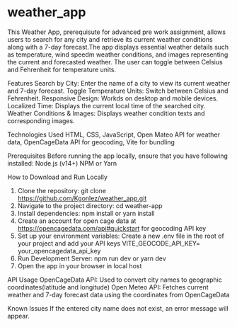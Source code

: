 # weather_app
This Weather App, prerequisute for advanced pre work assignment, allows users to search for any city and retrieve its current weather conditions along with a 7-day forecast.The app displays essential weather details such as temperature, wind speedm weather conditions, and images representing the current and forecasted weather. The user can toggle between Celsius and Fehrenheit for temperature units. 

Features
Search by City: Enter the name of a city to view its current weather and 7-day forecast.
Toggle Temperature Units: Switch between Celsius and Fehrenheit.
Responsive Design: Workds on desktop and mobile devices.
Localized Time: Displays the current local time of the searched city.
Weather Conditions & Images: Displays weather condition texts and corresponding images.

Technologies Used
HTML, CSS, JavaScript, Open Mateo API for weather data, OpenCageData API for geocoding, Vite for bundling

Prerequisites
Before running the app locally, ensure that you have following installed:
Node.js (v14+)
NPM or Yarn

How to Download and Run Locally
1. Clone the repository: git clone https://github.com/Kgonlez/weather_app.git
2. Navigate to the project directory: cd weather-app
3. Install dependencies: npm install or yarn install 
4. Create an account for open cage data at https://opencagedata.com/api#quickstart for geocoding API key
5. Set up your environment variables: Create a new .env file in the root of your project and add your API keys 
    VITE_GEOCODE_API_KEY= your_opencagedata_api_key
6. Run Development Server: npm run dev or yarn dev
7. Open the app in your browser in local host 

API Usage
OpenCageData API: Used to convert city names to geographic coordinates(latitude and longitude)
Open Meteo API: Fetches current weather and 7-day forecast data using the coordinates from OpenCageData

Known Issues 
If the entered city name does not exist, an error message will appear.
